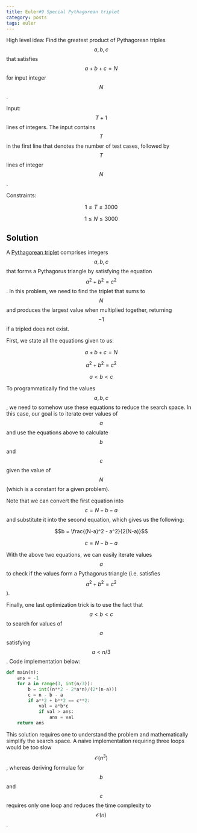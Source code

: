 ```yaml
---
title: Euler#9 Special Pythagorean triplet
category: posts
tags: euler
---
```


High level idea: Find the greatest product of Pythagorean triples $$a,b,c$$ that satisfies $$a + b + c = N$$ for input integer $$N$$.

Input: $$T+1$$ lines of integers. The input contains $$T$$ in the first line that denotes the number of test cases, followed by $$T$$ lines of integer $$N$$.

Constraints:

$$1 \leq T \leq 3000$$

$$1 \leq N \leq 3000$$


## Solution
A [Pythagorean triplet](https://en.wikipedia.org/wiki/Pythagorean_triple) comprises integers $$a,b,c$$ that forms a Pythagorus triangle by satisfying the equation $$a^2 + b^2 = c^2$$. In this problem, we need to find the triplet that sums to $$N$$ and produces the largest value when multiplied together, returning $$-1$$ if a tripled does not exist.

First, we state all the equations given to us:

$$a + b + c = N$$ 

$$a^2 + b^2 = c^2$$

$$a < b < c$$

To programmatically find the values $$a, b, c$$, we need to somehow use these equations to reduce the search space. In this case, our goal is to iterate over values of $$a$$ and use the equations above to calculate $$b$$ and $$c$$ given the value of $$N$$ (which is a constant for a given problem).

Note that we can convert the first equation into $$c = N - b - a$$ and substitute it into the second equation, which gives us the following:

$$b = \frac{(N-a)^2 - a^2}{2(N-a)}$$

$$c = N - b - a$$

With the above two equations, we can easily iterate values $$a$$ to check if the values form a Pythagorus triangle (i.e. satisfies $$a^2 + b^2 = c^2$$).

Finally, one last optimization trick is to use the fact that $$a<b<c$$ to search for values of $$a$$ satisfying $$a<n/3$$. Code implementation below:

```python
def main(n):
    ans = -1
    for a in range(3, int(n/3)):
        b = int((n**2 - 2*a*n)/(2*(n-a)))
        c = n - b - a
        if a**2 + b**2 == c**2:
            val = a*b*c
            if val > ans:
                ans = val
    return ans
```

This solution requires one to understand the problem and mathematically simplify the search space. A naive implementation requiring three loops would be too slow $$\mathcal{O}(n^3)$$, whereas deriving formulae for $$b$$ and $$c$$ requires only one loop and reduces the time complexity to $$\mathcal{O}(n)$$.
